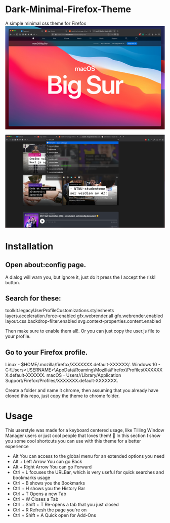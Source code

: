 # Dark-Minimal-Firefox-Theme
A simple minimal css theme for Firefox
![alt text](https://raw.githubusercontent.com/Stanlyn0/Dark-Minimal-Firefox-Theme/main/Images/Full.png)

![alt text](https://raw.githubusercontent.com/Stanlyn0/Dark-Minimal-Firefox-Theme/main/Images/URL%20bar.png)


# Installation

## Open about:config page.

A dialog will warn you, but ignore it, just do it press the I accept the risk! button.

## Search for these:
toolkit.legacyUserProfileCustomizations.stylesheets
layers.acceleration.force-enabled
gfx.webrender.all
gfx.webrender.enabled
layout.css.backdrop-filter.enabled
svg.context-properties.content.enabled

Then make sure to enable them all!. Or you can just copy the user.js file to your profile.

## Go to your Firefox profile.
Linux - $HOME/.mozilla/firefox/XXXXXXX.default-XXXXXX/.
Windows 10 - C:\Users\<USERNAME>\AppData\Roaming\Mozilla\Firefox\Profiles\XXXXXXX.default-XXXXXX.
macOS - Users/<USERNAME>/Library/Application Support/Firefox/Profiles/XXXXXXX.default-XXXXXXX.

Create a folder and name it chrome, then assuming that you already have cloned this repo, just copy the theme to chrome folder.


# Usage

This userstyle was made for a keyboard centered usage, like Tilling Window Manager users or just cool people that loves them! 🤖 In this section I show you some cool shortcuts you can use with this theme for a better experience

* Alt You can access to the global menu for an extended options you need
* Alt + Left Arrow You can go Back
* Alt + Right Arrow You can go Forward
* Ctrl + L focuses the URLBar, which is very useful for quick searches and bookmarks usage
* Ctrl + B shows you the Bookmarks
* Ctrl + H shows you the History Bar
* Ctrl + T Opens a new Tab
* Ctrl + W Closes a Tab
* Ctrl + Shift + T Re-opens a tab that you just closed
* Ctrl + R Refresh the page you're on
* Ctrl + Shift + A Quick open for Add-Ons
